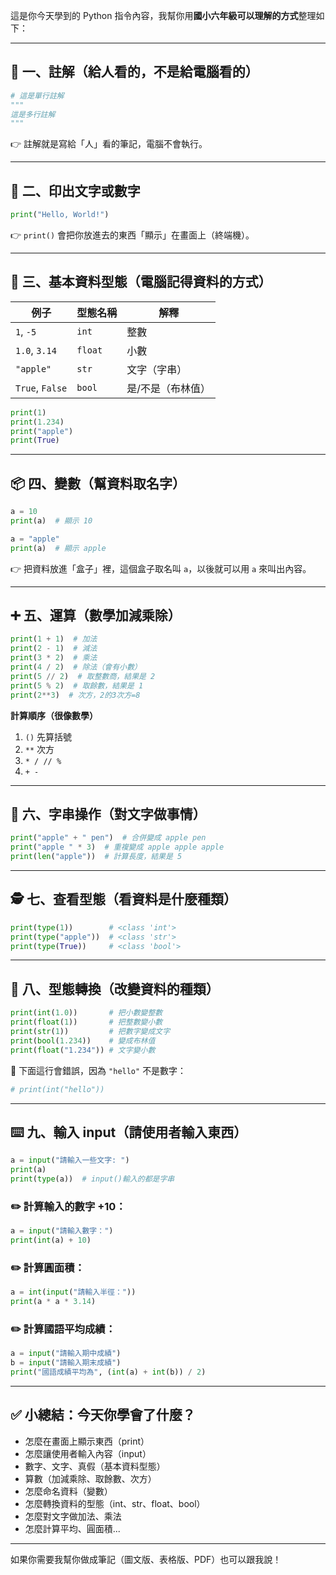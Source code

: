 這是你今天學到的 Python 指令內容，我幫你用**國小六年級可以理解的方式**整理如下：

---

## 🧠 一、註解（給人看的，不是給電腦看的）

```python
# 這是單行註解
"""
這是多行註解
"""
```

👉 註解就是寫給「人」看的筆記，電腦不會執行。

---

## 📢 二、印出文字或數字

```python
print("Hello, World!")
```

👉 `print()` 會把你放進去的東西「顯示」在畫面上（終端機）。

---

## 🧩 三、基本資料型態（電腦記得資料的方式）

| 例子            | 型態名稱 | 解釋              |
| --------------- | -------- | ----------------- |
| `1`, `-5`       | `int`    | 整數              |
| `1.0`, `3.14`   | `float`  | 小數              |
| `"apple"`       | `str`    | 文字（字串）      |
| `True`, `False` | `bool`   | 是/不是（布林值） |

```python
print(1)
print(1.234)
print("apple")
print(True)
```

---

## 📦 四、變數（幫資料取名字）

```python
a = 10
print(a)  # 顯示 10

a = "apple"
print(a)  # 顯示 apple
```

👉 把資料放進「盒子」裡，這個盒子取名叫 `a`，以後就可以用 `a` 來叫出內容。

---

## ➕ 五、運算（數學加減乘除）

```python
print(1 + 1)  # 加法
print(2 - 1)  # 減法
print(3 * 2)  # 乘法
print(4 / 2)  # 除法（會有小數）
print(5 // 2)  # 取整數商，結果是 2
print(5 % 2)  # 取餘數，結果是 1
print(2**3)  # 次方，2的3次方=8
```

**計算順序（很像數學）**

1. `()` 先算括號
2. `**` 次方
3. `* / // %`
4. `+ -`

---

## 🧵 六、字串操作（對文字做事情）

```python
print("apple" + " pen")  # 合併變成 apple pen
print("apple " * 3)  # 重複變成 apple apple apple
print(len("apple"))  # 計算長度，結果是 5
```

---

## 🕵️ 七、查看型態（看資料是什麼種類）

```python
print(type(1))        # <class 'int'>
print(type("apple"))  # <class 'str'>
print(type(True))     # <class 'bool'>
```

---

## 🔄 八、型態轉換（改變資料的種類）

```python
print(int(1.0))       # 把小數變整數
print(float(1))       # 把整數變小數
print(str(1))         # 把數字變成文字
print(bool(1.234))    # 變成布林值
print(float("1.234")) # 文字變小數
```

🚫 下面這行會錯誤，因為 `"hello"` 不是數字：

```python
# print(int("hello"))
```

---

## ⌨️ 九、輸入 input（請使用者輸入東西）

```python
a = input("請輸入一些文字: ")
print(a)
print(type(a))  # input()輸入的都是字串
```

### ✏️ 計算輸入的數字 +10：

```python
a = input("請輸入數字：")
print(int(a) + 10)
```

### ✏️ 計算圓面積：

```python
a = int(input("請輸入半徑："))
print(a * a * 3.14)
```

### ✏️ 計算國語平均成績：

```python
a = input("請輸入期中成績")
b = input("請輸入期末成績")
print("國語成績平均為", (int(a) + int(b)) / 2)
```

---

## ✅ 小總結：今天你學會了什麼？

- 怎麼在畫面上顯示東西（print）
- 怎麼讓使用者輸入內容（input）
- 數字、文字、真假（基本資料型態）
- 算數（加減乘除、取餘數、次方）
- 怎麼命名資料（變數）
- 怎麼轉換資料的型態（int、str、float、bool）
- 怎麼對文字做加法、乘法
- 怎麼計算平均、圓面積...

---

如果你需要我幫你做成筆記（圖文版、表格版、PDF）也可以跟我說！
